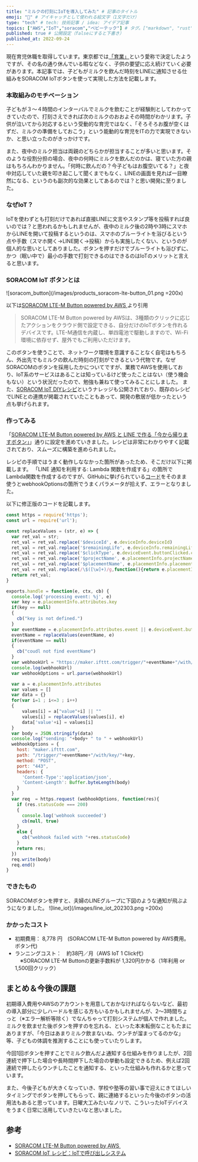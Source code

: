 ```yaml
---
title: "ミルクの打刻にIoTを導入してみた" # 記事のタイトル
emoji: "👶" # アイキャッチとして使われる絵文字（1文字だけ）
type: "tech" # tech: 技術記事 / idea: アイデア記事
topics: ["AWS","IoT","soracom","ベビーテック"] # タグ。["markdown", "rust", "aws"]のように指定する
published: true # 公開設定（falseにすると下書き）
published_at: 2022-09-24
---
```


現在育児休職を取得しています。東京都では[「育業」](https://www.metro.tokyo.lg.jp/tosei/hodohappyo/press/2022/06/29/09.html)という愛称で決定したようですが、その名の通り休んでいる暇などなく、子供の要望に応え続けていく必要があります。本記事では、子どもがミルクを飲んだ時刻をLINEに通知させる仕組みをSORACOM IoTボタンを使って実現した方法を記載します。

### 本取組みのモチベーション
子どもが３〜４時間のインターバルでミルクを飲むことが経験則としてわかってきていたので、打刻さえできれば次のミルクのおおよその時間がわかリます。子供が泣いてから対応するという受動的な育児ではなく、「そろそろお腹が空くはずだ、ミルクの準備をしておこう」という能動的な育児をITの力で実現できないか、と思い立ったのがきっかけです。 

また、夜中のミルク担当は両親のどちらかが担当することが多いと思います。そのような役割分担の場合、夜中の何時にミルクを飲んだのかは、寝ていた方の親はもちろんわかりません。「何時に飲んだの？今子どもはお腹空いてる？」と夜中対応していた親を叩き起こして聞くまでもなく、LINEの画面を見れば一目瞭然になる、というのも副次的な効果としてあるのでは？と思い開発に至りました。

### なぜIoT？
IoTを使わずとも打刻だけであれば直接LINEに文言やスタンプ等を投稿すれば良いのでは？と思われるかもしれませんが、夜中のミルク後の2時や3時にスマホからLINEを開いて投稿するというのは、スマホのブルーライトを浴びるという点や手数（スマホ開く→LINE開く→投稿）からも実施したくない、というのが個人的な思いとしてありました。ボタンを押すだけでブルーライトも浴びずに、かつ（眠い中で）最小の手数で打刻できるのはできるのはIoTのメリットと言えると思います。


### SORACOM IoT ボタンとは
![soracom_button](/images/products_soracom-lte-button_01.png =200x)

以下は[SORACOM LTE-M Button powered by AWS ](https://soracom.jp/store/5208/)より引用
> SORACOM LTE-M Button powered by AWSは、3種類のクリックに応じたアクションをクラウド側で設定できる、自分だけのIoTボタンを作れるデバイスです。LTE-M通信を内蔵し、単四電池で駆動しますので、Wi-Fi環境に依存せず、屋外でもご利用いただけます。

このボタンを使うことで、ネットワーク環境を意識することなく自宅はもちろん、外出先でもミルクの飲んだ時刻の打刻ができるという代物です。なぜSORACOMのボタンを採用したかについてですが、業務でAWSを使用しており、IoT系のサービスはあることは知っているけど使ったことはない（使う機会もない）という状況だったので、勉強も兼ねて使ってみることにしました。
また、[SORACOM IoT DIYレシピ](https://soracom.jp/iot-recipes/)というナレッジも公開されており、既存のレシピでLINEとの連携が掲載されていたこともあって、開発の敷居が低かったという点も挙げられます。

### 作ってみる

「[SORACOM LTE-M Button powered by AWS と LINE で作る「今から帰りますボタン」](https://soracom.jp/recipes_index/2964/#LINE_LINE_Notify)」通りに設定を進めていきました。レシピは非常にわかりやすく記載されており、スムーズに構築を進められました。

レシピの手順ではうまく動作しななかった箇所があったため、そこだけ以下に掲載します。
「LINE 通知を利用する: Lambda 関数を作成する」の箇所でLambda関数を作成するのですが、GitHubに挙げられている[コード](https://raw.githubusercontent.com/j3tm0t0/1-click/master/functions/ifttt/index.js)をそのまま使うとwebhookOptionsの箇所でうまくパラメータが拾えず、エラーとなりました。

以下に修正版のコードを記載します。
```index.js
const https = require('https');
const url = require('url');

const replaceValues = (str, e) => {
  var ret_val = str;
  ret_val = ret_val.replace('$deviceId', e.deviceInfo.deviceId)
  ret_val = ret_val.replace('$remainingLife', e.deviceInfo.remainingLife)
  ret_val = ret_val.replace('$clickType', e.deviceEvent.buttonClicked.clickType)
  ret_val = ret_val.replace('$projectName', e.placementInfo.projectName)
  ret_val = ret_val.replace('$placementName', e.placementInfo.placementName)
  ret_val = ret_val.replace(/\$([\w]+)/g,function(){return e.placementInfo.attributes[RegExp.$1] || "No Attributes named: '"+RegExp.$1 + "' found"})
  return ret_val;
}

exports.handle = function(e, ctx, cb) {
  console.log('processing event: %j', e)
  var key = e.placementInfo.attributes.key
  if(key == null)
  {
    cb("key is not defined.")
  }
  var eventName = e.placementInfo.attributes.event || e.deviceEvent.buttonClicked.clickType
  eventName = replaceValues(eventName, e)
  if(eventName == null)
  {
    cb("coudl not find eventName")
  }
  var webhookUrl = "https://maker.ifttt.com/trigger/"+eventName+"/with/key/"+key
  console.log(webhookUrl)
  var webhookOptions = url.parse(webhookUrl)

  var a = e.placementInfo.attributes
  var values = []
  var data = {}
  for(var i=1 ; i<=3 ; i++)
  {
      values[i] = a["value"+i] || ""
      values[i] = replaceValues(values[i], e)
      data['value'+i] = values[i]
  }
  var body = JSON.stringify(data)
  console.log("sending: "+body+ " to " + webhookUrl)
  webhookOptions = {
    host: "maker.ifttt.com",
    path: "/trigger/"+eventName+"/with/key/"+key,
    method: "POST",
    port: "443",
    headers: {
      'Content-Type':'application/json',
      'Content-Length': Buffer.byteLength(body)
    }
  }
  var req  = https.request (webhookOptions, function(res){
    if (res.statusCode === 200)
    {
      console.log('webhook succeeded')
      cb(null, true)
    }
    else {
      cb("webhook failed with "+res.statusCode)
    }
    return res;
  })
  req.write(body)
  req.end()
}
```

### できたもの
SORACOMボタンを押すと、夫婦のLINEグループに下図のような通知が飛ぶようになりました。
![line_iot](/images/line_iot_202303.png =200x) 

### かかったコスト
- 初期費用： 8,778 円　(SORACOM LTE-M Button powered by AWS費用。ボタン代)
- ランニングコスト：　約38円／月（AWS IoT 1 Click代）  
　※SORACOM LTE-M Buttonの更新手数料が 1,320円かかる（1年利用 or 1,500回クリック）

## まとめ＆今後の課題
初期導入費用やAWSのアカウントを用意しておかなければならないなど、最初の導入部分に少しハードルを感じる方もいるかもしれませんが、2〜3時間ちょっと（※エラー解析等除く）でなんちゃって打刻システムが個人で作れました。
ミルクを飲ませた後ボタンを押すのを忘れる、といった本末転倒なこともたまにありますが、「今日はあまりミルク飲まないね、ウンチが溜まってるのかな」等、子どもの体調を推測することにも使っていたりします。

今回1回ボタンを押すことでミルク飲んだよ通知する仕組みを作りましたが、2回連続で押下した場合や長時間押下した場合の挙動も設定できるため、例えば2回連続で押したらウンチしたことを通知する、といった仕組みも作れるかと思っています。

また、今後子どもが大きくなっていき、学校や塾等の習い事で迎えにきてほしいタイミングでボタンを押してもらって、親に連絡するといった今後のボタンの活用法もあると思っています。日曜大工みたいなノリで、こういったIoTデバイスをうまく日常に活用していきたいなと思いました。

## 参考
- [SORACOM LTE-M Button powered by AWS ](https://soracom.jp/store/5208/)　
- [SORACOM IoT レシピ：IoTで呼び出しシステム](https://soracom.jp/recipes_index/2964/#LINE_LINE_Notify)
